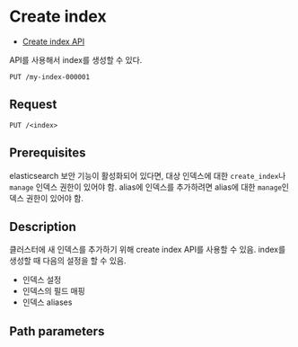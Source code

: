 # Create index

- [Create index API](https://www.elastic.co/guide/en/elasticsearch/reference/current/indices-create-index.html)

API를 사용해서 index를 생성할 수 있다.

```
PUT /my-index-000001
```

## Request

`PUT /<index>`

## Prerequisites

elasticsearch 보안 기능이 활성화되어 있다면, 대상 인덱스에 대한 `create_index`나 `manage` 인덱스 권한이 있어야 함. alias에 인덱스를 추가하려면 alias에 대한 `manage`인덱스 권한이 있어야 함.

## Description

클러스터에 새 인덱스를 추가하기 위해 create index API를 사용할 수 있음.
index를 생성할 때 다음의 설정을 할 수 있음.

- 인덱스 설정
- 인덱스의 필드 매핑
- 인덱스 aliases

## Path parameters
